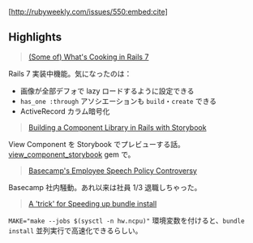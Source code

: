 [http://rubyweekly.com/issues/550:embed:cite]

## Highlights

> [(Some of) What's Cooking in Rails 7](https://rubyweekly.com/link/107190/web)

Rails 7 実装中機能。気になったのは：

- 画像が全部デフォで lazy ロードするように設定できる
- `has_one :through` アソシエーションも `build`・`create` できる
- ActiveRecord カラム暗号化

> [Building a Component Library in Rails with Storybook](https://rubyweekly.com/link/107192/web)

View Component を Storybook でプレビューする話。[view_component_storybook](https://github.com/jonspalmer/view_component_storybook) gem で。

> [Basecamp's Employee Speech Policy Controversy](https://rubyweekly.com/link/107193/web)

Basecamp 社内騒動。あれ以来は社員 1/3 退職しちゃった。

> [A 'trick' for Speeding up bundle install](https://rubyweekly.com/link/107202/web)

`MAKE="make --jobs $(sysctl -n hw.ncpu)"` 環境変数を付けると、`bundle install` 並列実行で高速化できるらしい。
